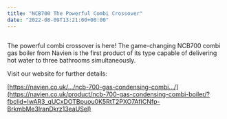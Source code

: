 ```yaml
---
title: "NCB700 The Powerful Combi Crossover"
date: "2022-08-09T13:21:00+00:00"
---
```


![]()


The powerful combi crossover is here! The game-changing NCB700 combi gas boiler from Navien is the first product of its type capable of delivering hot water to three bathrooms simultaneously.


Visit our website for further details:


[https://navien.co.uk/.../ncb-700-gas-condensing-combi.../](https://navien.co.uk/product/ncb-700-gas-condensing-combi-boiler/?fbclid=IwAR3_qUCxDOTBpuou0K5RtT2PXO7AfICNfp-BrkmbMe3lranDkrz13eaUSeI)


